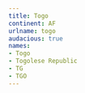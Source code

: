 ```yaml
---
title: Togo
continent: AF
urlname: togo
audacious: true
names:
- Togo
- Togolese Republic
- TG
- TGO
---
```


